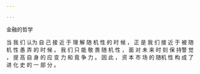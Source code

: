 ```yaml
---

---
```




金融的哲学



 当 我 们 认为 ⾃ ⼰ 接 近 于 理 解 随 机 性 的 时 候 ， 正 是 我 们 接 近 于 被 随 机
性 愚 弄 的 时 候 。 我 们 只 能 敬 畏 随 机 性 ， ⾯ 对 未 来 时 刻 保 持警 觉 ， 提 ⾼ ⾃ ⾝ 的 应 变 ⼒ 和 竟 争 ⼒ 。 因 此 ， 资 本 市 场 的 随机 性 构 成 了 进 化 史 的 ⼀ 部 分 。